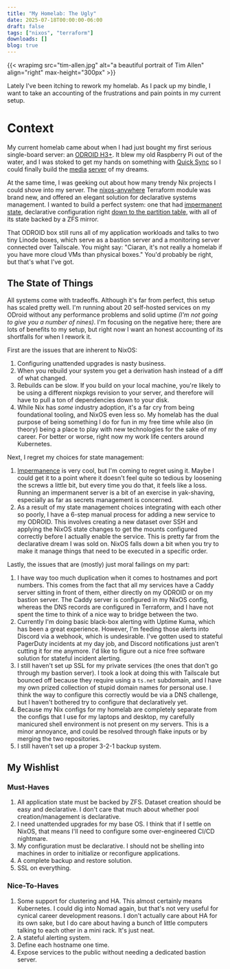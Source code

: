 ```yaml
---
title: "My Homelab: The Ugly"
date: 2025-07-18T00:00:00-06:00
draft: false
tags: ["nixos", "terraform"]
downloads: []
blog: true
---
```


{{< wrapimg src="tim-allen.jpg" alt="a beautiful portrait of Tim Allen" align="right" max-height="300px" >}}

Lately I've been itching to rework my homelab. As I pack up my bindle, I want to take an accounting of the frustrations and pain points in my current setup.

# Context

My current homelab came about when I had just bought my first serious single-board server: an [ODROID H3+](https://www.hardkernel.com/shop/odroid-h3-plus/). It blew my old Raspberry Pi out of the water, and I was stoked to get my hands on something with [Quick Sync](https://en.wikipedia.org/wiki/Intel_Quick_Sync_Video) so I could finally build the [media](https://peach.blender.org/download/) [server](https://jellyfin.org/) of my dreams.

At the same time, I was geeking out about how many trendy Nix projects I could shove into my server. The [nixos-anywhere](https://github.com/nix-community/nixos-anywhere) Terraform module was brand new, and offered an elegant solution for declarative systems management. I wanted to build a perfect system: one that had [impermanent state](https://github.com/nix-community/impermanence), declarative configuration right [down to the partition table](https://github.com/nix-community/disko), with all of its state backed by a ZFS mirror.

That ODROID box still runs all of my application workloads and talks to two tiny Linode boxes, which serve as a bastion server and a monitoring server connected over Tailscale. You might say: "Ciaran, it's not really a homelab if you have more cloud VMs than physical boxes." You'd probably be right, but that's what I've got.

## The State of Things

All systems come with tradeoffs. Although it's far from perfect, this setup has scaled pretty well. I'm running about 20 self-hosted services on my ODroid without any performance problems and solid uptime _(I'm not going to give you a number of nines)_. I'm focusing on the negative here; there are lots of benefits to my setup, but right now I want an honest accounting of its shortfalls for when I rework it.

First are the issues that are inherent to NixOS:

1. Configuring unattended upgrades is nasty business.
2. When you rebuild your system you get a derivation hash instead of a diff of what changed.
3. Rebuilds can be slow. If you build on your local machine, you're likely to be using a different nixpkgs revision to your server, and therefore will have to pull a ton of dependencies down to your disk.
4. While Nix has _some_ industry adoption, it's a far cry from being foundational tooling, and NixOS even less so. My homelab has the dual purpose of being something I do for fun in my free time while also (in theory) being a place to play with new technologies for the sake of my career. For better or worse, right now my work life centers around Kubernetes.

Next, I regret my choices for state management:

1. [Impermanence](https://github.com/nix-community/impermanence) is very cool, but I'm coming to regret using it. Maybe I could get it to a point where it doesn't feel quite so tedious by loosening the screws a little bit, but every time you do that, it feels like a loss. Running an impermanent server is a bit of an exercise in yak-shaving, especially as far as secrets management is concerned.
2. As a result of my state management choices integrating with each other so poorly, I have a 6-step manual process for adding a new service to my ODROID. This involves creating a new dataset over SSH and applying the NixOS state changes to get the mounts configured correctly before I actually enable the service. This is pretty far from the declarative dream I was sold on. NixOS falls down a bit when you try to make it manage things that need to be executed in a specific order.

Lastly, the issues that are (mostly) just moral failings on my part:

1. I have way too much duplication when it comes to hostnames and port numbers. This comes from the fact that all my services have a Caddy server sitting in front of them, either directly on my ODROID or on my bastion server. The Caddy server is configured in my NixOS config, whereas the DNS records are configured in Terraform, and I have not spent the time to think of a nice way to bridge between the two.
2. Currently I'm doing basic black-box alerting with Uptime Kuma, which has been a great experience. However, I'm feeding those alerts into Discord via a webhook, which is undesirable. I've gotten used to stateful PagerDuty incidents at my day job, and Discord notifications just aren't cutting it for me anymore. I'd like to figure out a nice free software solution for stateful incident alerting.
3. I still haven't set up SSL for my private services (the ones that don't go through my bastion server). I took a look at doing this with Tailscale but bounced off because they require using a `ts.net` subdomain, and I have my own prized collection of stupid domain names for personal use. I think the way to configure this correctly would be via a DNS challenge, but I haven't bothered  try to configure that declaratively yet.
4. Because my Nix configs for my homelab are completely separate from the configs that I use for my laptops and desktop, my carefully manicured shell environment is not present on my servers. This is a minor annoyance, and could be resolved through flake inputs or by merging the two repositories.
5. I still haven't set up a proper 3-2-1 backup system.

## My Wishlist

### Must-Haves

1. All application state must be backed by ZFS. Dataset creation should be easy and declarative. I don't care that much about whether pool creation/management is declarative.
2. I need unattended upgrades for my base OS. I think that if I settle on NixOS, that means I'll need to configure some over-engineered CI/CD nightmare.
3. My configuration must be declarative. I should not be shelling into machines in order to initialize or reconfigure applications.
4. A complete backup and restore solution.
5. SSL on everything.

### Nice-To-Haves

1. Some support for clustering and HA. This almost certainly means Kubernetes. I could dig into Nomad again, but that's not very useful for cynical career development reasons. I don't actually care about HA for its own sake, but I do care about having a bunch of little computers talking to each other in a mini rack. It's just neat.
2. A stateful alerting system.
3. Define each hostname one time.
4. Expose services to the public without needing a dedicated bastion server.
